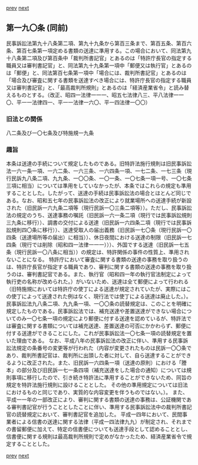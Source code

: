 [prev](/specific/markdowns/特許法/277_Mp-Ch_10-At_189.md)
[next](/specific/markdowns/特許法/279_Mp-Ch_10-At_191.md)
## 第一九〇条 (同前)
民事訴訟法第九十八条第二項、第九十九条から第百三条まで、第百五条、第百六条、第百七条第一項定める書類の送達に準用する。この場合において、同法第九十八条第二項及び第百条中「裁判所書記官」とあるのは「特許庁長官の指定する職員又は審判書記官」と、同法第九十九条第一項中「郵便又は執行官」とあるのは「郵便」と、同法第百七条第一項中「場合には、裁判所書記官」とあるのは「場合及び審査に関する書類を送達すべき場合には、特許庁長官の指定する職員又は審判書記官」と、「最高裁判所規則」とあるのは「経済産業省令」と読み替えるものとする。（改正、昭四一法律一一一、昭五七法律八三、平八法律一一〇、平一一法律四一、平一一法律一六〇、平一四法律一〇〇）

### 旧法との関係
八二条及び一〇七条及び特施規一九条

### 趣旨
本条は送達の手続について規定したものである。旧特許法施行規則は旧民事訴訟法一六一条一項、一六二条、一六三条、一六四条一項、一七二条、一七三条（現行民訴九八条二項、九九条、一〇〇条、一〇一条、一〇七条一項一号、一〇七条三項に相当）については準用をしていなかったが、本条ではこれらの規定も準用することとした。したがって、送達の手続は民事訴訟法の場合とほとんど同じである。なお、昭和五七年の民事訴訟法の改正により就業場所への送達手続が新設された（旧民訴一六九条二項等（現行民訴一〇三条二項等））。ただし、民事訴訟法の規定のうち、送達事務の嘱託（旧民訴一六一条二項（現行では民事訴訟規則三九条に移行））、調書の交付による送達（旧民訴一六四条二項（現行では民事訴訟規則四〇条に移行））、送達受取人の届出義務（旧民訴一七〇条（現行民訴一〇四条（送達場所等の届出）に相当））、休日夜間における送達の制限（旧民訴一七四条（現行では削除（昭和四一法律一一一）））、外国でする送達（旧民訴一七五条（現行民訴一〇八条に相当））の規定は、特許関係の事件の性質上、準用されないことになる。
特許庁において審査に関する書類の送達の事務を取り扱うのは、特許庁長官が指定する職員であり、審判に関する書類の送達の事務を取り扱うのは、審判書記官である。また、執行官（昭和四一年の執行官法制定によって執行吏の名称が改められた。）がいないため、送達は全て郵便によって行われる（旧特施規においては特許庁の使丁による送達が規定されていたが、実際にはこの使丁によって送達された例はなく、現行法では使丁による送達は廃止した。）。民事訴訟法九八条二項、九九条一項、一〇〇条の読替規定は、このことを明確に規定したものである。民事訴訟法では、補充送達や差置送達ができない場合についてのみ一〇七条一項の規定により郵便に付する送達を認めているが、特許法では審査に関する書類については補充送達、差置送達の可否にかかわらず、郵便に付する送達ができることにした。これが民事訴訟法一〇七条一項の読替規定を置いた理由である。
なお、平成八年の民事訴訟法の改正に伴い、準用する民事訴訟法規定の条番号の変更等が行われた（内容が変更されたものは民訴一〇〇条であり、裁判所書記官は、裁判所に出頭した者に対して、自ら送達することができるように改正された。また、旧民訴一六四条一項（送達の原則）における「謄本」の部分及び旧民訴一七一条四項（補充送達をした場合の通知）については規則事項に移行したので、引き続き特許法に準用することができないため、同旨の規定を特許法施行規則に設けることとした。
その他の準用規定については旧法におけるものと同じであり、実質的な内容変更を伴うものではない。）。
また、平成一一年の一部改正により、審判に関する書類の送達の事務は、公証機関である審判書記官が行うこととしたことに伴い、準用する民事訴訟法中の裁判所書記官の読替規定において、審判書記官を追加した。
平成一四年において、民間事業者による信書の送達に関する法律（平成一四法律九九）が制定され、それまでの書留郵便に加えて、特定の信書便についても送達手段として認めることとし、信書便に関する規則は最高裁判所規則で定めがなかったため、経済産業省令で規定することとした。

[prev](/specific/markdowns/特許法/277_Mp-Ch_10-At_189.md)
[next](/specific/markdowns/特許法/279_Mp-Ch_10-At_191.md)